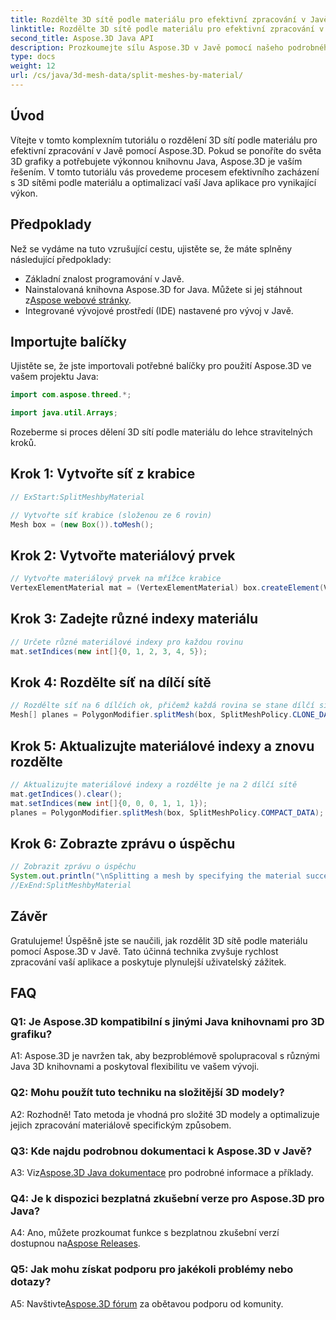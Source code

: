 ```yaml
---
title: Rozdělte 3D sítě podle materiálu pro efektivní zpracování v Javě
linktitle: Rozdělte 3D sítě podle materiálu pro efektivní zpracování v Javě
second_title: Aspose.3D Java API
description: Prozkoumejte sílu Aspose.3D v Javě pomocí našeho podrobného průvodce efektivním dělením 3D sítí podle materiálu. Bezproblémově zvyšujte výkon své aplikace.
type: docs
weight: 12
url: /cs/java/3d-mesh-data/split-meshes-by-material/
---
```

## Úvod

Vítejte v tomto komplexním tutoriálu o rozdělení 3D sítí podle materiálu pro efektivní zpracování v Javě pomocí Aspose.3D. Pokud se ponoříte do světa 3D grafiky a potřebujete výkonnou knihovnu Java, Aspose.3D je vaším řešením. V tomto tutoriálu vás provedeme procesem efektivního zacházení s 3D sítěmi podle materiálu a optimalizací vaší Java aplikace pro vynikající výkon.

## Předpoklady

Než se vydáme na tuto vzrušující cestu, ujistěte se, že máte splněny následující předpoklady:

- Základní znalost programování v Javě.
- Nainstalovaná knihovna Aspose.3D for Java. Můžete si jej stáhnout z[Aspose webové stránky](https://releases.aspose.com/3d/java/).
- Integrované vývojové prostředí (IDE) nastavené pro vývoj v Javě.

## Importujte balíčky

Ujistěte se, že jste importovali potřebné balíčky pro použití Aspose.3D ve vašem projektu Java:

```java
import com.aspose.threed.*;

import java.util.Arrays;
```


Rozeberme si proces dělení 3D sítí podle materiálu do lehce stravitelných kroků.

## Krok 1: Vytvořte síť z krabice

```java
// ExStart:SplitMeshbyMaterial

// Vytvořte síť krabice (složenou ze 6 rovin)
Mesh box = (new Box()).toMesh();
```

## Krok 2: Vytvořte materiálový prvek

```java
// Vytvořte materiálový prvek na mřížce krabice
VertexElementMaterial mat = (VertexElementMaterial) box.createElement(VertexElementType.MATERIAL, MappingMode.POLYGON, ReferenceMode.INDEX);
```

## Krok 3: Zadejte různé indexy materiálu

```java
// Určete různé materiálové indexy pro každou rovinu
mat.setIndices(new int[]{0, 1, 2, 3, 4, 5});
```

## Krok 4: Rozdělte síť na dílčí sítě

```java
// Rozdělte síť na 6 dílčích ok, přičemž každá rovina se stane dílčí sítí
Mesh[] planes = PolygonModifier.splitMesh(box, SplitMeshPolicy.CLONE_DATA);
```

## Krok 5: Aktualizujte materiálové indexy a znovu rozdělte

```java
// Aktualizujte materiálové indexy a rozdělte je na 2 dílčí sítě
mat.getIndices().clear();
mat.setIndices(new int[]{0, 0, 0, 1, 1, 1});
planes = PolygonModifier.splitMesh(box, SplitMeshPolicy.COMPACT_DATA);
```

## Krok 6: Zobrazte zprávu o úspěchu

```java
// Zobrazit zprávu o úspěchu
System.out.println("\nSplitting a mesh by specifying the material successfully.");
//ExEnd:SplitMeshbyMaterial
```

## Závěr

Gratulujeme! Úspěšně jste se naučili, jak rozdělit 3D sítě podle materiálu pomocí Aspose.3D v Javě. Tato účinná technika zvyšuje rychlost zpracování vaší aplikace a poskytuje plynulejší uživatelský zážitek.

## FAQ

### Q1: Je Aspose.3D kompatibilní s jinými Java knihovnami pro 3D grafiku?

A1: Aspose.3D je navržen tak, aby bezproblémově spolupracoval s různými Java 3D knihovnami a poskytoval flexibilitu ve vašem vývoji.

### Q2: Mohu použít tuto techniku na složitější 3D modely?

A2: Rozhodně! Tato metoda je vhodná pro složité 3D modely a optimalizuje jejich zpracování materiálově specifickým způsobem.

### Q3: Kde najdu podrobnou dokumentaci k Aspose.3D v Javě?

 A3: Viz[Aspose.3D Java dokumentace](https://reference.aspose.com/3d/java/) pro podrobné informace a příklady.

### Q4: Je k dispozici bezplatná zkušební verze pro Aspose.3D pro Java?

 A4: Ano, můžete prozkoumat funkce s bezplatnou zkušební verzí dostupnou na[Aspose Releases](https://releases.aspose.com/).

### Q5: Jak mohu získat podporu pro jakékoli problémy nebo dotazy?

A5: Navštivte[Aspose.3D fórum](https://forum.aspose.com/c/3d/18) za obětavou podporu od komunity.
